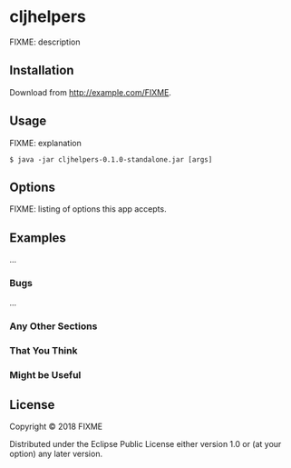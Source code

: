 # cljhelpers

FIXME: description

## Installation

Download from http://example.com/FIXME.

## Usage

FIXME: explanation

    $ java -jar cljhelpers-0.1.0-standalone.jar [args]

## Options

FIXME: listing of options this app accepts.

## Examples

...

### Bugs

...

### Any Other Sections
### That You Think
### Might be Useful

## License

Copyright © 2018 FIXME

Distributed under the Eclipse Public License either version 1.0 or (at
your option) any later version.
